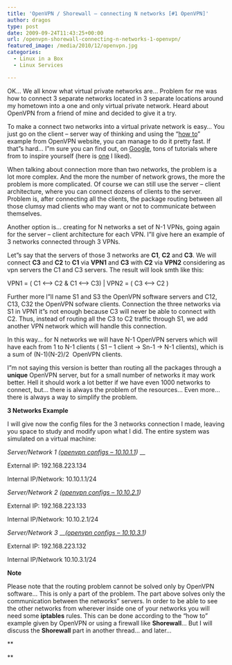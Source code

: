 ```yaml
---
title: 'OpenVPN / Shorewall – connecting N networks [#1 OpenVPN]'
author: dragos
type: post
date: 2009-09-24T11:43:25+00:00
url: /openvpn-shorewall-connecting-n-networks-1-openvpn/
featured_image: /media/2010/12/openvpn.jpg
categories:
  - Linux in a Box
  - Linux Services

---
```

OK&#8230; We all know what virtual private networks are&#8230; Problem for me was how to connect 3 separate networks located in 3 separate locations around my hometown into a one and only virtual private network. Heard about OpenVPN from a friend of mine and decided to give it a try.<!--more-->

To make a connect two networks into a virtual private network is easy&#8230; You just go on the client &#8211; server way of thinking and using the &#8220;[how to][1]&#8221; example from OpenVPN website, you can manage to do it pretty fast. If that&#8221;s hard&#8230; I&#8221;m sure you can find out, on <a title="Google Search" href="http://www.google.ro/search?q=openvpn+connect+networks" target="_blank" rel="noopener noreferrer">Google</a>, tons of tutorials where from to inspire yourself (here is [one][2] I liked).

When talking about connection more than two networks, the problem is a lot more complex. And the more the number of network grows, the more the problem is more complicated. Of course we can still use the server &#8211; client architecture, where you can connect dozens of clients to the server. Problem is, after connecting all the clients, the package routing between all those clumsy mad clients who may want or not to communicate between themselves.

Another option is&#8230; creating for N networks a set of N-1 VPNs, going again for the server &#8211; client architecture for each VPN. I&#8221;ll give here an example of 3 networks connected through 3 VPNs.

Let&#8221;s say that the servers of those 3 networks are **C1**, **C2** and **C3**. We will connect **C3** and **C2** to **C1** via **VPN1** and **C3** with **C2** via **VPN2** considering as vpn servers the C1 and C3 servers. The result will look smth like this:

VPN1 = ( C1 <&#8211;> C2 & C1 <&#8211;> C3) | VPN2 = ( C3 <&#8211;> C2 )

Further more I&#8221;ll name S1 and S3 the OpenVPN software servers and C12, C13, C32 the OpenVPN sofware clients. Connection the three networks via S1 in VPN1 it&#8221;s not enough because C3 will never be able to connect with C2. Thus, instead of routing all the C3 to C2 traffic through S1, we add another VPN network which will handle this connection.

In this way&#8230; for N networks we will have N-1 OpenVPN servers which will have each from 1 to N-1 clients ( S1 &#8211; 1 client -> Sn-1 -> N-1 clients), which is a sum of (N-1)(N-2)/2  OpenVPN clients.

I&#8221;m not saying this version is better than routing all the packages through a **unique** OpenVPN server, but for a small number of networks it may work better. Hell it should work a lot better if we have even 1000 networks to connect, but&#8230; there is always the problem of the resources&#8230; Even more&#8230; there is always a way to simplify the problem.

**3 Networks Example**

I will give now the config files for the 3 networks connection I made, leaving you space to study and modify upon what I did. The entire system was simulated on a virtual machine:

_Server/Network 1_ _([openvpn configs &#8211; 10.10.1.1][3])_ __
  
External IP: 192.168.223.134
  
Internal IP/Network: 10.10.1.1/24

_Server/Network 2_ _([openvpn configs &#8211; 10.10.2.1][4])_
  
External IP: 192.168.223.133
  
Internal IP/Network: 10.10.2.1/24

_Server/Network 3_ ___([openvpn configs &#8211; 10.10.3.1][5])_
  
External IP: 192.168.223.132
  
Internal IP/Network 10.10.3.1/24

**Note**

Please note that the routing problem cannot be solved only by OpenVPN software&#8230; This is only a part of the problem. The part above solves only the communication between the networks&#8221; servers. In order to be able to see the other networks from wherever inside one of your networks you will need some **iptables** rules. This can be done according to the &#8220;how to&#8221; example given by OpenVPN or using a firewall like **Shorewall**&#8230; But I will discuss the **Shorewall** part in another thread&#8230; and later&#8230;

**
  
**

 [1]: http://openvpn.net/open-source/documentation/howto.html
 [2]: https://forum.openwrt.org/viewtopic.php?id=12979 "OpenWRT forums / OpenVPN network"
 [3]: http://dragosc.itmcd.ro/wp-content/uploads/2009/09/openvpn101011.tgz
 [4]: http://dragosc.itmcd.ro/wp-content/uploads/2009/09/openvpn101021.tgz
 [5]: http://dragosc.itmcd.ro/wp-content/uploads/2009/09/openvpn101031.tgz